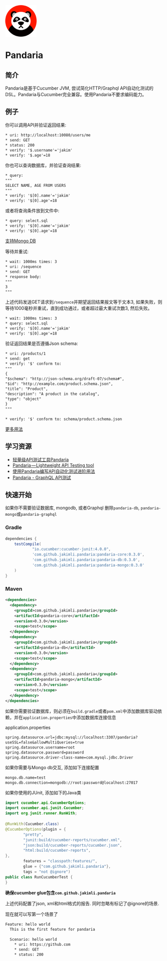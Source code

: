 <a href="https://github.com/jakimli/pandaria">
  <img src="doc/pandaria.png?raw=true" width="100px">
</a>

Pandaria
========

简介
---
Pandaria是基于Cucumber JVM, 尝试简化HTTP/Graphql API自动化测试的DSL。Pandaria与Cucumber完全兼容。使用Pandaria不要求编码能力。


例子
---

你可以调用API并验证返回结果:

```gherkin
* uri: http://localhost:10080/users/me
* send: GET
* status: 200
* verify: '$.username'='jakim'
* verify: '$.age'=18
```

你也可以查询数据库，并验证查询结果:

```gherkin
* query:
"""
SELECT NAME, AGE FROM USERS
"""
* verify: '$[0].name'='jakim'
* verify: '$[0].age'=18
```

或者将查询条件放到文件中:

```gherkin
* query: select.sql
* verify: '$[0].name'='jakim'
* verify: '$[0].age'=18
```
[支持Mongo DB](doc/usage.md#mongodb-operations)

等待并重试:

```gherkin
* wait: 1000ms times: 3
* uri: /sequence
* send: GET
* response body:
"""
3
"""
```
上述代码发送GET请求到`/sequence`并期望返回结果报文等于文本3, 如果失败，则等待1000毫秒并重试，直到成功通过，或者超过最大重试次数3, 然后失败。

```gherkin
* wait: 1000ms times: 3
* query: select.sql
* verify: '$[0].name'='jakim'
* verify: '$[0].age'=18
```

验证返回结果是否遵循Json schema:
```gherkin
* uri: /products/1
* send: get
* verify: '$' conform to:
"""
{
"$schema": "http://json-schema.org/draft-07/schema#",
"$id": "http://example.com/product.schema.json",
"title": "Product",
"description": "A product in the catalog",
"type": "object"
}
"""

* verify: '$' conform to: schema/product.schema.json
```

[更多用法](doc/usage.md)


学习资源
-------

* [轻量级API测试工具Pandaria](https://juejin.im/post/5bbcb8e1f265da0ad82c2afd)
* [Pandaria — Lightweight API Testing tool](https://medium.com/@jianli_30042/pandaria-lightweight-api-testing-tool-951528af79)
* [使用Pandaria编写API自动化测试进阶用法](https://juejin.im/post/5bdec21fe51d4505212ff791)
* [Pandaria - GraphQL API测试](https://juejin.im/post/5d2360136fb9a07ebb05583b)


快速开始
-------

如果你不需要验证数据库, mongodb, 或者Graphql 删除`pandaria-db`, `pandaria-mongo`或`pandaria-graphql`

### Gradle
```groovy
dependencies {
    testCompile(
            "io.cucumber:cucumber-junit:4.0.0",
            'com.github.jakimli.pandaria:pandaria-core:0.3.0',
            'com.github.jakimli.pandaria:pandaria-db:0.3.0',
            'com.github.jakimli.pandaria:pandaria-mongo:0.3.0'
    )
}
```

### Maven
```xml
<dependencies>
  <dependency>
    <groupId>com.github.jakimli.pandaria</groupId>
    <artifactId>pandaria-core</artifactId>
    <version>0.3.0</version>
    <scope>test</scope>
  </dependency>
  <dependency>
    <groupId>com.github.jakimli.pandaria</groupId>
    <artifactId>pandaria-db</artifactId>
    <version>0.3.0</version>
    <scope>test</scope>
  </dependency>
  <dependency>
    <groupId>com.github.jakimli.pandaria</groupId>
    <artifactId>pandaria-mongo</artifactId>
    <version>0.3.0</version>
    <scope>test</scope>
  </dependency>
</dependencies>
```

如果你需要验证数据库，则必须在`build.gradle`或者`pom.xml`中添加数据库驱动依赖，并在`application.properties`中添加数据库连接信息

application.properties
```
spring.datasource.url=jdbc:mysql://localhost:3307/pandaria?useSSL=false&allowMultiQueries=true
spring.datasource.username=root
spring.datasource.password=password
spring.datasource.driver-class-name=com.mysql.jdbc.Driver
```

如果你需要与Mongo db交互, 添加如下连接配置
```
mongo.db.name=test
mongo.db.connection=mongodb://root:password@localhost:27017
```

如果你使用的JUnit, 添加如下的Java类
```java
import cucumber.api.CucumberOptions;
import cucumber.api.junit.Cucumber;
import org.junit.runner.RunWith;

@RunWith(Cucumber.class)
@CucumberOptions(plugin = {
        "pretty",
        "junit:build/cucumber-reports/cucumber.xml",
        "json:build/cucumber-reports/cucumber.json",
        "html:build/cucumber-reports",
},
        features = "classpath:features/",
        glue = {"com.github.jakimli.pandaria"},
        tags = "not @ignore")
public class RunCucumberTest {
}
```
**确保cucumber glue包含`com.github.jakimli.pandaria`**

上述代码配置了json, xml和html格式的报告. 同时忽略有标记了@ignore的场景.

现在就可以写第一个场景了
```gherkin
Feature: hello world
  This is the first feature for pandaria

  Scenario: hello world
    * uri: https://github.com
    * send: GET
    * status: 200
```
